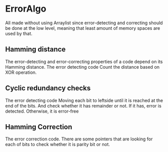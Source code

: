 # ErrorAlgo
All made without using Arraylist since error-detecting and correcting should be done at the low level, meaning that 
least amount of memory spaces are used by that.

## Hamming distance
The error-detecting and error-correcting properties of a code depend on its Hamming distance.
The error detecting code
Count the distance based on XOR operation.

## Cyclic redundancy checks
The error detecting code
Moving each bit to leftside until it is reached at the end of the bits. 
And check whether it has remainder or not.
If it has, error is detected. Otherwise, it is error-free


## Hamming Correction
The error correction code.
There are some pointers that are looking for each of bits to check whether it is parity bit or not.


